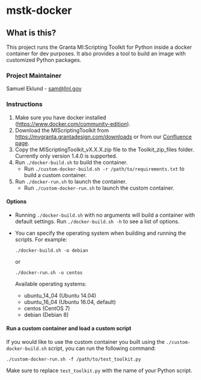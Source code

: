 # mstk-docker

## What is this?
This project runs the Granta MI:Scripting Toolkit for Python inside a docker container for dev purposes. It also provides a tool to build an image with customized Python packages.

### Project Maintainer
Samuel Eklund - sam@llnl.gov

### Instructions

1. Make sure you have docker installed (https://www.docker.com/community-edition).
1. Download the MIScriptingToolkit from https://mygranta.grantadesign.com/downloads or from our [Confluence page](https://lc.llnl.gov/confluence/download/attachments/539984059/MI_ScriptingToolkit_v1.4.0.zip?version=1&modificationDate=1529704225000&api=v2).
1. Copy the MIScriptingToolkit_vX.X.X.zip file to the Toolkit_zip_files folder. Currently only version 1.4.0 is supported.
1. Run `./docker-build.sh` to build the container.
    - Run `./custom-docker-build.sh -r /path/to/requirements.txt` to build a custom container.
1. Run `./docker-run.sh` to launch the container.
    - Run `./custom-docker-run.sh` to launch the custom container.

#### Options

- Running `./docker-build.sh` with no arguments will build a container with default settings. Run `./docker-build.sh -h` to see a list of options.

- You can specify the operating system when building and running the scripts. For example:

    `./docker-build.sh -o debian`

    or

    `./docker-run.sh -o centos`

    Available operating systems:
    - ubuntu_14_04 (Ubuntu 14.04)
    - ubuntu_16_04 (Ubuntu 16.04, default)
    - centos (CentOS 7)
    - debian (Debian 8)

#### Run a custom container and load a custom script

If you would like to use the custom container you built using the `./custom-docker-build.sh` script, you can run the following command:

`./custom-docker-run.sh -f /path/to/test_toolkit.py`

Make sure to replace `test_toolkit.py` with the name of your Python script.
